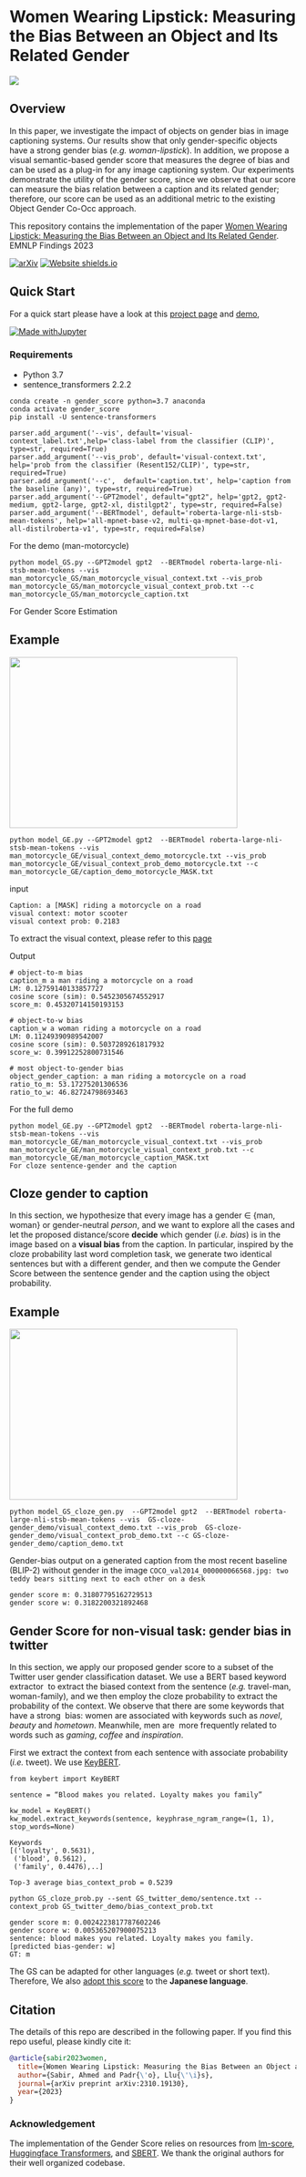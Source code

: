# Women Wearing Lipstick: Measuring the Bias Between an Object and Its Related Gender



 
 <img src="overview_bias.png"> 

  



## Overview 
In this paper, we investigate the impact of objects on gender bias in image captioning systems. Our results show that only gender-specific objects have a strong gender bias (_e.g._ <em>woman-lipstick</em>). In addition, 
      we propose a visual semantic-based gender score that measures the degree of bias and can be used as a plug-in for any image captioning system. Our experiments demonstrate the utility of the gender score, since 
      we observe that our score can measure the bias relation between a caption and its related gender; therefore, our score can be used as an additional metric to the existing Object Gender Co-Occ approach. 
  

 
 
 This repository contains the  implementation of the paper  [Women Wearing Lipstick: Measuring the Bias Between an Object and Its Related Gender](https://arxiv.org/abs/2310.19130). EMNLP Findings 2023
 
 [![arXiv](https://img.shields.io/badge/arXiv-2310.19130-b31b1b.svg)](https://arxiv.org/abs/2310.19130) [![Website shields.io](https://img.shields.io/website-up-down-green-red/http/shields.io.svg)](https://ahmed.jp/project_page/gender_score_2023/index.html)
 




 ## Quick Start 
For a quick start please have a look at this [project page](https://ahmed.jp/project_page/gender_score_2023/index.html) 
and [demo](https://huggingface.co/spaces/AhmedSSabir/Demo-for-Gender-Score), 

<!-- [huggingface demo (EN)](https://huggingface.co) --> 
 <!-- , and [huggingface demo (JP)](https://huggingface.co) -->

[![Made withJupyter](https://img.shields.io/badge/Made%20with-Jupyter-orange?style=for-the-badge&logo=Jupyter)](https://github.com/ahmedssabir/GenderScore/tree/main/paper_demo)



### Requirements
- Python 3.7
- sentence_transformers 2.2.2

```
conda create -n gender_score python=3.7 anaconda
conda activate gender_score
pip install -U sentence-transformers 
``` 


```
parser.add_argument('--vis', default='visual-context_label.txt',help='class-label from the classifier (CLIP)', type=str, required=True)  
parser.add_argument('--vis_prob', default='visual-context.txt', help='prob from the classifier (Resent152/CLIP)', type=str, required=True) 
parser.add_argument('--c',  default='caption.txt', help='caption from the baseline (any)', type=str, required=True) 
parser.add_argument('--GPT2model', default="gpt2", help='gpt2, gpt2-medium, gpt2-large, gpt2-xl, distilgpt2', type=str, required=False)  
parser.add_argument('--BERTmodel', default='roberta-large-nli-stsb-mean-tokens', help='all-mpnet-base-v2, multi-qa-mpnet-base-dot-v1, all-distilroberta-v1', type=str, required=False) 
```


<!--
```
python model_GS.py --GPT2model distilgpt2 --BERTmodel stsb-distilbert-base --vis man_motorcycle_visual_context.txt --vis_prob  man_motorcycle_visual_context_prob.txt --c man_motorcycle_caption.txt
```


 ```
 python model.py --lm LM.txt --vis visual_context_label.txt --vis_prob visual_context_prob.txt --c caption.txt
 
``` 
-->

 
 For the demo (man-motorcycle)
<!--
 python model_GS.py --GPT2model distilgpt2 --BERTmodel stsb-distilbert-base --vis man_motorcycle_visual_context.txt --vis_prob  man_motorcycle_visual_context_prob.txt --c man_motorcycle.txt
 -->
 ```
python model_GS.py --GPT2model gpt2  --BERTmodel roberta-large-nli-stsb-mean-tokens --vis  man_motorcycle_GS/man_motorcycle_visual_context.txt --vis_prob  man_motorcycle_GS/man_motorcycle_visual_context_prob.txt --c man_motorcycle_GS/man_motorcycle_caption.txt
``` 

<!--
 ```
 python model.py  --vis motorcycle_gender_demo/man_motorcycle/man_motorcycle_visual_context.txt --vis_prob motorcycle_gender_demo/man_motorcycle/man_motorcycle_visual_context_prob.txt --c motorcycle_gender_demo/man_motorcycle/man_motorcycle.txt --output result.txt
 ```
 -->
 
 For Gender Score Estimation  

 <!-- 
 
 python model_GE.py --GPT2model distilgpt2  --BERTmodel stsb-distilbert-base --vis  man_motorcycle_GE/visual_context_demo_motorcycle.txt --vis_prob  man_motorcycle_GE/visual_context_prob_demo_motorcycle.txt --c man_motorcycle_GE/caption_demo_motorcycle_MASK.txt
 -->
## Example

<img align="center" width="400" height="300" src="COCO_val2014_000000175024.jpg">

```
python model_GE.py --GPT2model gpt2  --BERTmodel roberta-large-nli-stsb-mean-tokens --vis  man_motorcycle_GE/visual_context_demo_motorcycle.txt --vis_prob  man_motorcycle_GE/visual_context_prob_demo_motorcycle.txt --c man_motorcycle_GE/caption_demo_motorcycle_MASK.txt
```
input
```
Caption: a [MASK] riding a motorcycle on a road
visual context: motor scooter
visual context prob: 0.2183
```
To extract the visual context, please refer to this [page](https://github.com/ahmedssabir/Belief-Revision-Score/tree/main/model/Resent-152)

Output
```
# object-to-m bias 
caption_m a man riding a motorcycle on a road
LM: 0.12759140133857727
cosine score (sim): 0.5452305674552917
score_m: 0.45320714150193153

# object-to-w bias 
caption_w a woman riding a motorcycle on a road
LM: 0.11249390989542007
cosine score (sim): 0.5037289261817932
score_w: 0.39912252800731546

# most object-to-gender bias 
object_gender_caption: a man riding a motorcycle on a road
ratio_to_m: 53.17275201306536
ratio_to_w: 46.82724798693463
```

For the full demo 

 ```
python model_GE.py --GPT2model gpt2  --BERTmodel roberta-large-nli-stsb-mean-tokens --vis  man_motorcycle_GE/man_motorcycle_visual_context.txt --vis_prob  man_motorcycle_GE/man_motorcycle_visual_context_prob.txt --c man_motorcycle_GE/man_motorcycle_caption_MASK.txt
For cloze sentence-gender and the caption 
```

##  Cloze gender to caption

In this section, we hypothesize that every image has a gender ∈ {man, woman} or gender-neutral _person_, and we want to explore all the cases and let the proposed distance/score **decide** which gender (_i.e. bias_) is in the image based on a **visual bias** from the caption. In particular, inspired by the cloze probability last word completion task, we generate two identical sentences but with a different gender, and then we compute the Gender Score between the sentence gender and the caption using the object probability. 


## Example

<!-- <img align="center" width="400" height="200" src="COCO_val2014_000000000042.jpg"> -->

<img align="center" width="400" height="300" src="COCO_val2014_000000066568.jpg">




```
python model_GS_cloze_gen.py  --GPT2model gpt2  --BERTmodel roberta-large-nli-stsb-mean-tokens --vis  GS-cloze-gender_demo/visual_context_demo.txt --vis_prob  GS-cloze-gender_demo/visual_context_prob_demo.txt --c GS-cloze-gender_demo/caption_demo.txt
 ```

<!-- Gender-Bias output on this BLIP baseline without gender in the image ```COCO_val2014_000000000042.jpg: a dog laying on top of a pile of shoes``` --> 
Gender-bias output on a generated caption from the most recent baseline (BLIP-2)  without gender in the image ```COCO_val2014_000000066568.jpg: two teddy bears sitting next to each other on a desk```



```
gender score m: 0.31807795162729513
gender score w: 0.3182200321892468
```

## Gender Score for non-visual task: gender bias in twitter 
In this section, we apply our proposed gender score to a subset of the Twitter user gender classification dataset. We use a BERT based keyword extractor  to extract the biased context from the sentence (_e.g._ travel-man, woman-family), and we then employ  the cloze probability to extract the probability of the context. We observe  that there are some keywords that have a strong  bias: women are associated with keywords such as _novel_, _beauty_ and _hometown_. Meanwhile, men are  more frequently related to words such as _gaming_, _coffee_ and _inspiration_.   

First we extract the context from each sentence with associate probability (_i.e._ tweet). We use [KeyBERT](https://github.com/MaartenGr/KeyBERT).

<!-- <a href="https://github.com/ahmedssabir/Belief-Revision-Score">Belief-Revision-Score</a> --> 

```
from keybert import KeyBERT

sentence = “Blood makes you related. Loyalty makes you family”

kw_model = KeyBERT()
kw_model.extract_keywords(sentence, keyphrase_ngram_range=(1, 1), stop_words=None)

Keywords
[('loyalty', 0.5631),
 ('blood', 0.5612),
 ('family', 0.4476),..]

Top-3 average bias_context_prob = 0.5239 
``` 

```
python GS_cloze_prob.py --sent GS_twitter_demo/sentence.txt --context_prob GS_twitter_demo/bias_context_prob.txt
```
<!-- python GS_cloze_prob.py --sent GS_twitter_demo/sentence.txt --context_prob GS_twitter_demo/ave_bias_context_prob.txt -->

```
gender score m: 0.0024223817787602246
gender score w: 0.005365207900075213
sentence: blood makes you related. Loyalty makes you family. [predicted bias-gender: w]
GT: m
```

The GS can be adapted for other languages (_e.g._ tweet or short text). Therefore, We also [adopt this score](GS_twitter_demo_jp) to the **Japanese language**. <!-- Please refer to this demo for fast start [huggingface demo (JP)](https://huggingface.co) -->




## Citation


The details of this repo are described in the following paper. If you find this repo useful, please kindly cite it:

```bibtex
@article{sabir2023women,
  title={Women Wearing Lipstick: Measuring the Bias Between an Object and Its Related Gender},
  author={Sabir, Ahmed and Padr{\'o}, Llu{\'\i}s},
  journal={arXiv preprint arXiv:2310.19130},
  year={2023}
}
```



<!-- <a href="https://github.com/ahmedssabir/Belief-Revision-Score">Belief-Revision-Score</a> --> 
 ### Acknowledgement
The implementation of the Gender Score relies on resources from <a href="https://github.com/simonepri/lm-scorer">lm-score</a>, <a href="https://github.com/huggingface/transformers">Huggingface Transformers</a>, and <a href="https://www.sbert.net/">SBERT</a>. We thank the original authors for their well organized codebase.
